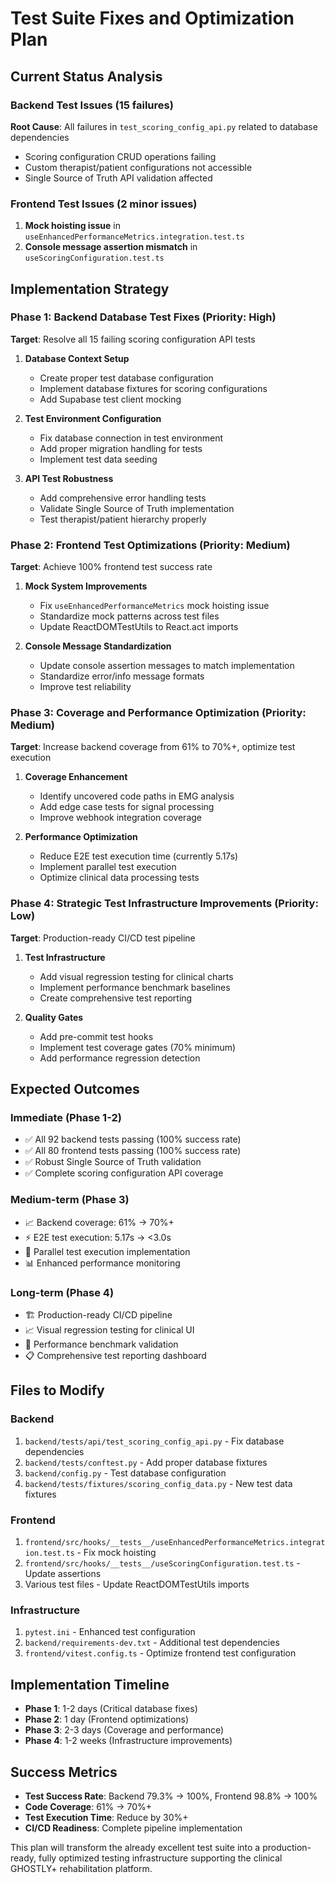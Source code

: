 # Test Suite Fixes and Optimization Plan

## Current Status Analysis

### Backend Test Issues (15 failures)
**Root Cause**: All failures in `test_scoring_config_api.py` related to database dependencies
- Scoring configuration CRUD operations failing
- Custom therapist/patient configurations not accessible  
- Single Source of Truth API validation affected

### Frontend Test Issues (2 minor issues)
1. **Mock hoisting issue** in `useEnhancedPerformanceMetrics.integration.test.ts`
2. **Console message assertion mismatch** in `useScoringConfiguration.test.ts`

## Implementation Strategy

### Phase 1: Backend Database Test Fixes (Priority: High)
**Target**: Resolve all 15 failing scoring configuration API tests

1. **Database Context Setup**
   - Create proper test database configuration
   - Implement database fixtures for scoring configurations
   - Add Supabase test client mocking

2. **Test Environment Configuration** 
   - Fix database connection in test environment
   - Add proper migration handling for tests
   - Implement test data seeding

3. **API Test Robustness**
   - Add comprehensive error handling tests
   - Validate Single Source of Truth implementation
   - Test therapist/patient hierarchy properly

### Phase 2: Frontend Test Optimizations (Priority: Medium)
**Target**: Achieve 100% frontend test success rate

1. **Mock System Improvements**
   - Fix `useEnhancedPerformanceMetrics` mock hoisting issue
   - Standardize mock patterns across test files
   - Update ReactDOMTestUtils to React.act imports

2. **Console Message Standardization**
   - Update console assertion messages to match implementation
   - Standardize error/info message formats
   - Improve test reliability

### Phase 3: Coverage and Performance Optimization (Priority: Medium)
**Target**: Increase backend coverage from 61% to 70%+, optimize test execution

1. **Coverage Enhancement**
   - Identify uncovered code paths in EMG analysis
   - Add edge case tests for signal processing
   - Improve webhook integration coverage

2. **Performance Optimization**
   - Reduce E2E test execution time (currently 5.17s)
   - Implement parallel test execution
   - Optimize clinical data processing tests

### Phase 4: Strategic Test Infrastructure Improvements (Priority: Low)
**Target**: Production-ready CI/CD test pipeline

1. **Test Infrastructure**
   - Add visual regression testing for clinical charts
   - Implement performance benchmark baselines
   - Create comprehensive test reporting

2. **Quality Gates**
   - Add pre-commit test hooks
   - Implement test coverage gates (70% minimum)
   - Add performance regression detection

## Expected Outcomes

### Immediate (Phase 1-2)
- ✅ All 92 backend tests passing (100% success rate)
- ✅ All 80 frontend tests passing (100% success rate)
- ✅ Robust Single Source of Truth validation
- ✅ Complete scoring configuration API coverage

### Medium-term (Phase 3)
- 📈 Backend coverage: 61% → 70%+
- ⚡ E2E test execution: 5.17s → <3.0s
- 🚀 Parallel test execution implementation
- 📊 Enhanced performance monitoring

### Long-term (Phase 4)
- 🏗️ Production-ready CI/CD pipeline
- 📈 Visual regression testing for clinical UI
- 🎯 Performance benchmark validation
- 📋 Comprehensive test reporting dashboard

## Files to Modify

### Backend
1. `backend/tests/api/test_scoring_config_api.py` - Fix database dependencies
2. `backend/tests/conftest.py` - Add proper database fixtures
3. `backend/config.py` - Test database configuration
4. `backend/tests/fixtures/scoring_config_data.py` - New test data fixtures

### Frontend  
1. `frontend/src/hooks/__tests__/useEnhancedPerformanceMetrics.integration.test.ts` - Fix mock hoisting
2. `frontend/src/hooks/__tests__/useScoringConfiguration.test.ts` - Update assertions
3. Various test files - Update ReactDOMTestUtils imports

### Infrastructure
1. `pytest.ini` - Enhanced test configuration
2. `backend/requirements-dev.txt` - Additional test dependencies
3. `frontend/vitest.config.ts` - Optimize frontend test configuration

## Implementation Timeline

- **Phase 1**: 1-2 days (Critical database fixes)
- **Phase 2**: 1 day (Frontend optimizations)  
- **Phase 3**: 2-3 days (Coverage and performance)
- **Phase 4**: 1-2 weeks (Infrastructure improvements)

## Success Metrics

- **Test Success Rate**: Backend 79.3% → 100%, Frontend 98.8% → 100%
- **Code Coverage**: 61% → 70%+
- **Test Execution Time**: Reduce by 30%+
- **CI/CD Readiness**: Complete pipeline implementation

This plan will transform the already excellent test suite into a production-ready, fully optimized testing infrastructure supporting the clinical GHOSTLY+ rehabilitation platform.